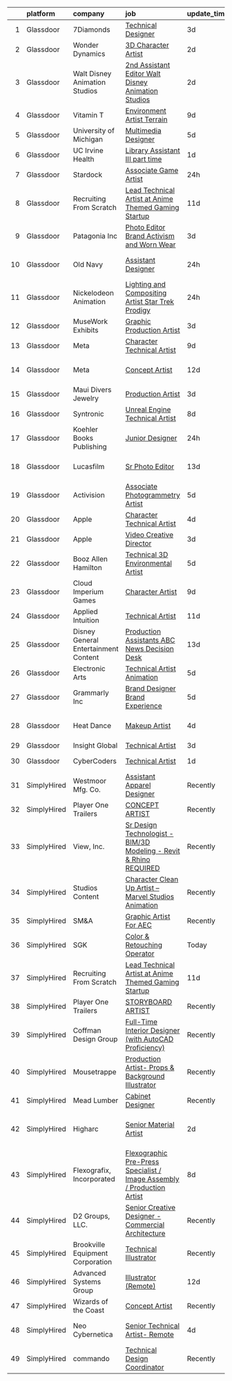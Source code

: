 

|    | platform    | company                              | job                                                                                                                                                                                                                                                                                                                                                                                                                                                                                                                                                                                                                                                                                                                                                                                                                                                                                                                                                                                                                                                                                                                                                                                                                                                                                                                                                                                                                                                            | update_time   | location                        |
|---:|:------------|:-------------------------------------|:---------------------------------------------------------------------------------------------------------------------------------------------------------------------------------------------------------------------------------------------------------------------------------------------------------------------------------------------------------------------------------------------------------------------------------------------------------------------------------------------------------------------------------------------------------------------------------------------------------------------------------------------------------------------------------------------------------------------------------------------------------------------------------------------------------------------------------------------------------------------------------------------------------------------------------------------------------------------------------------------------------------------------------------------------------------------------------------------------------------------------------------------------------------------------------------------------------------------------------------------------------------------------------------------------------------------------------------------------------------------------------------------------------------------------------------------------------------|:--------------|:--------------------------------|
|  1 | Glassdoor   | 7Diamonds                            | [Technical Designer](https://www.glassdoor.com/partner/jobListing.htm?pos=126&ao=1136043&s=58&guid=00000182bf295716a73056d0c418bef0&src=GD_JOB_AD&t=SR&vt=w&ea=1&cs=1_b8f94067&cb=1661064534128&jobListingId=1008077356554&jrtk=3-0-1gaviilqckbmp801-1gaviilqq2g8u000-7d4df213af6b1d80-)                                                                                                                                                                                                                                                                                                                                                                                                                                                                                                                                                                                                                                                                                                                                                                                                                                                                                                                                                                                                                                                                                                                                                                       | 3d            | Santa Ana, CA                   |
|  2 | Glassdoor   | Wonder Dynamics                      | [3D Character Artist](https://www.glassdoor.com/partner/jobListing.htm?pos=113&ao=1136043&s=58&guid=00000182bf295716a73056d0c418bef0&src=GD_JOB_AD&t=SR&vt=w&ea=1&cs=1_bc95103a&cb=1661064534127&jobListingId=1008079525180&jrtk=3-0-1gaviilqckbmp801-1gaviilqq2g8u000-c1df8289809c6255-)                                                                                                                                                                                                                                                                                                                                                                                                                                                                                                                                                                                                                                                                                                                                                                                                                                                                                                                                                                                                                                                                                                                                                                      | 2d            | Remote                          |
|  3 | Glassdoor   | Walt Disney Animation Studios        | [2nd Assistant Editor   Walt Disney Animation Studios](https://www.glassdoor.com/partner/jobListing.htm?pos=120&ao=1136043&s=58&guid=00000182bf295716a73056d0c418bef0&src=GD_JOB_AD&t=SR&vt=w&cs=1_1b09bb17&cb=1661064534127&jobListingId=1008078499735&jrtk=3-0-1gaviilqckbmp801-1gaviilqq2g8u000-fb2a45afe8f61ecc-)                                                                                                                                                                                                                                                                                                                                                                                                                                                                                                                                                                                                                                                                                                                                                                                                                                                                                                                                                                                                                                                                                                                                          | 2d            | Burbank, CA                     |
|  4 | Glassdoor   | Vitamin T                            | [Environment Artist   Terrain](https://www.glassdoor.com/partner/jobListing.htm?pos=107&ao=1110586&s=58&guid=00000182bf295716a73056d0c418bef0&src=GD_JOB_AD&t=SR&vt=w&cs=1_44dd12a0&cb=1661064534126&jobListingId=1008067438893&cpc=2CAED5C921A5F994&jrtk=3-0-1gaviilqckbmp801-1gaviilqq2g8u000-1090fef158fb57f1--6NYlbfkN0DMrcEu7yrtATojKJA7cEzGQ3FdRGWLh0CZQInL4ECGI6k5tN82kdM0OKoro5eXmjqX99AmRX3YwwRezbncztIBG92GImVMhF0kLuE6Iz9nbEFYtMGP5IiK8CTKIKL5VmRMXC5gGZw09IRX0wHpNADziMQatDBCwmzHXyYdU8aQ5ndF2dBXpFzbyAgelddY14Is6wofBCEhGza9G4UUrBONeAydxtPb7iKBuoXEtHDwj3lv9qRMjevJ0DFkO8bw7MbZQOM8v5cgl67CA2D3Frb075j7icwA1-zXwj7uvgPg9y77kC_2n8x06z9YQFXyhtMAZwEMAU9GzqjrUmTwwc6nP6h7NhKaxBJZJF3-LmW0duoNLFhwbbQ3lq5BA7zchXJNAARr1qzOsWUctOgo2Db-f3Q47prd8O392aF3Yt-d_OxLoKk4Z4DLKVOePIeCAM1IAEv6HUOuBa2pumnrRPymieDF_NyUDsM%3D)                                                                                                                                                                                                                                                                                                                                                                                                                                                                                                                                                                                                                               | 9d            | Remote                          |
|  5 | Glassdoor   | University of Michigan               | [Multimedia Designer](https://www.glassdoor.com/partner/jobListing.htm?pos=115&ao=1136043&s=58&guid=00000182bf295716a73056d0c418bef0&src=GD_JOB_AD&t=SR&vt=w&cs=1_fd86dd24&cb=1661064534127&jobListingId=1008072860964&jrtk=3-0-1gaviilqckbmp801-1gaviilqq2g8u000-939011b31acd5eb7-)                                                                                                                                                                                                                                                                                                                                                                                                                                                                                                                                                                                                                                                                                                                                                                                                                                                                                                                                                                                                                                                                                                                                                                           | 5d            | Ann Arbor, MI                   |
|  6 | Glassdoor   | UC Irvine Health                     | [Library Assistant III  part time ](https://www.glassdoor.com/partner/jobListing.htm?pos=116&ao=1136043&s=58&guid=00000182bf295716a73056d0c418bef0&src=GD_JOB_AD&t=SR&vt=w&cs=1_74b4b539&cb=1661064534127&jobListingId=1008081166449&jrtk=3-0-1gaviilqckbmp801-1gaviilqq2g8u000-9d7fb29fd40f5fa9-)                                                                                                                                                                                                                                                                                                                                                                                                                                                                                                                                                                                                                                                                                                                                                                                                                                                                                                                                                                                                                                                                                                                                                             | 1d            | Irvine, CA                      |
|  7 | Glassdoor   | Stardock                             | [Associate Game Artist](https://www.glassdoor.com/partner/jobListing.htm?pos=112&ao=1136043&s=58&guid=00000182bf295716a73056d0c418bef0&src=GD_JOB_AD&t=SR&vt=w&ea=1&cs=1_01583a14&cb=1661064534127&jobListingId=1008082401598&jrtk=3-0-1gaviilqckbmp801-1gaviilqq2g8u000-484821df94f7afe5-)                                                                                                                                                                                                                                                                                                                                                                                                                                                                                                                                                                                                                                                                                                                                                                                                                                                                                                                                                                                                                                                                                                                                                                    | 24h           | Plymouth, MI                    |
|  8 | Glassdoor   | Recruiting From Scratch              | [Lead Technical Artist at Anime Themed Gaming Startup](https://www.glassdoor.com/partner/jobListing.htm?pos=111&ao=1136043&s=58&guid=00000182bf295716a73056d0c418bef0&src=GD_JOB_AD&t=SR&vt=w&ea=1&cs=1_bd4895ed&cb=1661064534127&jobListingId=1008063273384&jrtk=3-0-1gaviilqckbmp801-1gaviilqq2g8u000-49747242ccf0e877-)                                                                                                                                                                                                                                                                                                                                                                                                                                                                                                                                                                                                                                                                                                                                                                                                                                                                                                                                                                                                                                                                                                                                     | 11d           | Durham, NC                      |
|  9 | Glassdoor   | Patagonia  Inc                       | [Photo Editor  Brand  Activism  and Worn Wear](https://www.glassdoor.com/partner/jobListing.htm?pos=124&ao=1136043&s=58&guid=00000182bf295716a73056d0c418bef0&src=GD_JOB_AD&t=SR&vt=w&cs=1_f29fba9a&cb=1661064534128&jobListingId=1008077093147&jrtk=3-0-1gaviilqckbmp801-1gaviilqq2g8u000-e01a3d2f94491657-)                                                                                                                                                                                                                                                                                                                                                                                                                                                                                                                                                                                                                                                                                                                                                                                                                                                                                                                                                                                                                                                                                                                                                  | 3d            | Ventura, CA                     |
| 10 | Glassdoor   | Old Navy                             | [Assistant Designer](https://www.glassdoor.com/partner/jobListing.htm?pos=121&ao=1136043&s=58&guid=00000182bf295716a73056d0c418bef0&src=GD_JOB_AD&t=SR&vt=w&cs=1_5fa8a8d7&cb=1661064534127&jobListingId=1008082344519&jrtk=3-0-1gaviilqckbmp801-1gaviilqq2g8u000-6a7c6ca70ddaa085-)                                                                                                                                                                                                                                                                                                                                                                                                                                                                                                                                                                                                                                                                                                                                                                                                                                                                                                                                                                                                                                                                                                                                                                            | 24h           | San Francisco, CA               |
| 11 | Glassdoor   | Nickelodeon Animation                | [Lighting and Compositing Artist  Star Trek  Prodigy ](https://www.glassdoor.com/partner/jobListing.htm?pos=108&ao=1136043&s=58&guid=00000182bf295716a73056d0c418bef0&src=GD_JOB_AD&t=SR&vt=w&cs=1_e2a63df2&cb=1661064534126&jobListingId=1008082990753&jrtk=3-0-1gaviilqckbmp801-1gaviilqq2g8u000-0adc40f9c689dda8-)                                                                                                                                                                                                                                                                                                                                                                                                                                                                                                                                                                                                                                                                                                                                                                                                                                                                                                                                                                                                                                                                                                                                          | 24h           | Burbank, CA                     |
| 12 | Glassdoor   | MuseWork Exhibits                    | [Graphic Production Artist](https://www.glassdoor.com/partner/jobListing.htm?pos=105&ao=1110586&s=58&guid=00000182bf295716a73056d0c418bef0&src=GD_JOB_AD&t=SR&vt=w&ea=1&cs=1_c36cb6ea&cb=1661064534126&jobListingId=1008076709473&cpc=AC285F3A3ECA6BB0&jrtk=3-0-1gaviilqckbmp801-1gaviilqq2g8u000-f96a2cd4fb90d56d--6NYlbfkN0A88_J8diRoR40SecvWGzcTn95As47YER-7r2OAdsjVnjXRd904aD2oemUfw9FGo8jy9NymnMmS9G1ekduSoOkbDxusoUe6e16lO-r-TiRmq1vA4zKQYYE60iFhA0VOkaPwBGVlZ1anvFPIICRi9dfS6zCY9UFH5QglLgznx55Z_5vF8XntUV7irkUpxgaQHTu3STbhrEXV_eFD2xIxy8_8AjwEOU_-ecNLu90g7pZ75vLdyxBcstTUzkqyNjNRD_sgHE5PRJZ8UOmfuYMAmcniTh49kI5b_ZW9xQMG3fzJHvHR1ufak4nXkjq8LDjxUwOSm5xTHYVC_KCL0w3WCUv89W_shWwHSknTM-XxaTAaWNCDNau08rzmVfvm2A38gbNIFo0LBmmowNhf42MR7jJiEO8MyvSsT-T3fpGusvfOXIhk2GGbYtatiQYZnA-4TScCDiRXDZYqjRv7nKMnw8S52BxCKVR6IGTnvkxDT9YSGXnCh9TXJIy4EhXiGbKSw8c%3D)                                                                                                                                                                                                                                                                                                                                                                                                                                                                                                                                                                                             | 3d            | Texas                           |
| 13 | Glassdoor   | Meta                                 | [Character Technical Artist](https://www.glassdoor.com/partner/jobListing.htm?pos=102&ao=1110586&s=58&guid=00000182bf295716a73056d0c418bef0&src=GD_JOB_AD&t=SR&vt=w&cs=1_0871e300&cb=1661064534125&jobListingId=1008066993513&cpc=9C2286EA3771AAF6&jrtk=3-0-1gaviilqckbmp801-1gaviilqq2g8u000-d306c55ca6450a77--6NYlbfkN0DYl4UJW4r1Vl7FEn6T9F-rD9lpC-0oMJVSiWjK_MGUd8e8cHXcpv6KPyjLHZEfqkUe-DEG5DLncab8lTR2xrbJ_F6-Chg3xcmDcMXQ3tCBZoZoFxcfWCwkaKTyIbxzx-21vrruHEaj4lpqsqFUr_zzg2VbQbxKslLzFyM4mn7ZCMPLcXTJ5yoqgP2iWyOwvgrVK1kn4Ln6KMc30udiPL3tMdOnl_vwGfwwYA-iQwRud27cwAMqYl9ad4FN2Ud4ppcNdK0Tq2RQs58F_XU2BWviz_8SaVmvNaQJ6o90ZOZluN0aBUixlL_pGQsicMqJVoiEq69iJ0Q2ONJb94SoJIxg2XUGPCDRGobcp6HvGpx4jBJ6DGzq5exWLZQQICdq3xgQnwPE9WKj36HbcsvTyQp76GSDSYzKvMaG-acg1b6EHh5wyLARfIocSJ1diStcyPbjdiSL0g_IOsD-JBCKN5keqi4hnmvl_k2uaYnmg3E3Icty_MHai5DNacPEZIeXJ0g6UY_3S4TMueoTHepGrsOkSTWksiPd0_sq1xR6AI-BWeLhaxCv0dZQlwXqVBYOhqyW9GT794YnTqYf8WR8dlAyLLkR63za3lc9Ncm5Vk4GvhMkz9NOXA2Nnbr5-SeMSS-yu26PHu-Vi2tD1zFaR4kGva2P78gVEuk1HwJNblwnTyjG03prFqnRgx878zJGwNFxBuB8jclxz6WNiDvhsi3doIHSvmheSWbRFBktNgqSRix_zM7-EziO5vvwjUGwK60OBnUq9_PMTmbZVATs_QzDfzAOUzKnZlog6oDnomyoI4YZeLTW_97pMB8XRAnsW5DJObLWw52mFof1JYIoXcoFcMMcNVZbS8QeZy_ey03XH152GlBO6hJ6sg7czZsudyJGZ5rRcT3PiNvtMzmMsjSgqHRJxAUZMWTp3lu37N1EJbU2u8LnaJLWCwCWpnUvy7rTG0bZ2GUkXe_P6r4QPJRdg7NOET2_rtbr0HDKia3hP_fXztB62X9HwQK9qBG8NqL2ZFkXKvOfCqJFD75cdKi0xkZgQV_GJVDCAc21Pkm_Egh9LFcFKTBvYL4M_Em9Mpw%3D) | 9d            | Burlingame, CA                  |
| 14 | Glassdoor   | Meta                                 | [Concept Artist](https://www.glassdoor.com/partner/jobListing.htm?pos=101&ao=1110586&s=58&guid=00000182bf295716a73056d0c418bef0&src=GD_JOB_AD&t=SR&vt=w&cs=1_6e5604cf&cb=1661064534125&jobListingId=1008061777888&cpc=75B6770C194DCF89&jrtk=3-0-1gaviilqckbmp801-1gaviilqq2g8u000-aae3ad01ed4ed6c2--6NYlbfkN0DYl4UJW4r1Vl7FEn6T9F-rD9lpC-0oMJVSiWjK_MGUd8e8cHXcpv6KPyjLHZEfqkVDT8BL02zSvLZZTGN7knFSMSI-jZygp_OG9zh7QPZvCAHiOFcDtVur7VmYunLCuUizArhW-Et_9v3iEo7sq0y7XM0uGKJmfMxSC1vo-MEAIv1D6PV1m4Kuxsoh2-6-6XXsSjyCEnwTyaS5ANFN0ctSUGx1iftXUpguWWwqfmnZjzJqJCZ1Qrbq2sfEabsQbRxHHAAK7aXE9vAOSbz1SYtu720430au7jByAPlypMNRmWfGRzV6iSaG5UaUlmO9KRJpWwty5RD1my6BtHxim7lg7SGZgpEej15U96D4aSyv_fnQzpzumcF5s2SIJhVSluPbIYOfvxVTMXbSUXdpPmEmBACKI3uTJBMXbcZXRCisVsWThhHIjtHgwGyET5HYeyEtCovY71ALPmNY4JwRcwViUkMy6I1m6orZFIM58euvApnl-Pmb0fkO6lfS8jzgfz6KkEATSg3xxR-QJvyFfH2yLURS9_n1WHn5Ew7LTrzoMKq42bby_UgG7K1sfUKHGqAEQXsWuEdSBrY5_FBkic2rLM6dFK96PrJtyiNKwnkCBH9KAXldhCfcKPBPrNCPTlOEyBCtfD-FK3njnjlEl7PrXwI5OrPqSVSFppGnxSAPt_V-gWmkQpQfrdY45RAzsVZkABxTVNEAkYljVlr3hLSOzItT7CEavCb3FJZtTlmg5D8vVMPNlSoD80bqoQiOEEneLTgWEXBx32XJ8xKkgRCjlUXA2a4tp8hZ--oi6HFSMZ14YDLFsTiQBZ0enrmNLF6pZg9943PTXQ0RnABp7FYoag45TH9eYNs0Qw54eOatqvQW4a_l3eltMTvBKcrozYk6U7HhuyGO8FJKQjkeoTmTv8CSLz2jALUc8cLwLtki4GHN9svH7_51mVkeFDQrrLwdU193Hd5UbHsQkVq7T7pQI7U_opwV8m8YuifZVs2H7TeEJk6pJbvMBhBb7i3qZ9Re2lWPLq3sRNAJKldYkaO2vcoIedwD17-Pv94w3EbqXbVKxe0stxoXu0pUzj8RA5g%3D)             | 12d           | Los Angeles, CA                 |
| 15 | Glassdoor   | Maui Divers Jewelry                  | [Production Artist](https://www.glassdoor.com/partner/jobListing.htm?pos=123&ao=1136043&s=58&guid=00000182bf295716a73056d0c418bef0&src=GD_JOB_AD&t=SR&vt=w&ea=1&cs=1_59b33dcc&cb=1661064534127&jobListingId=1008076656497&jrtk=3-0-1gaviilqckbmp801-1gaviilqq2g8u000-eeec81362c668a71-)                                                                                                                                                                                                                                                                                                                                                                                                                                                                                                                                                                                                                                                                                                                                                                                                                                                                                                                                                                                                                                                                                                                                                                        | 3d            | Honolulu, HI                    |
| 16 | Glassdoor   | Syntronic                            | [Unreal Engine Technical Artist](https://www.glassdoor.com/partner/jobListing.htm?pos=119&ao=1136043&s=58&guid=00000182bf295716a73056d0c418bef0&src=GD_JOB_AD&t=SR&vt=w&ea=1&cs=1_97399992&cb=1661064534127&jobListingId=1008068782282&jrtk=3-0-1gaviilqckbmp801-1gaviilqq2g8u000-022475725e165824-)                                                                                                                                                                                                                                                                                                                                                                                                                                                                                                                                                                                                                                                                                                                                                                                                                                                                                                                                                                                                                                                                                                                                                           | 8d            | Detroit, MI                     |
| 17 | Glassdoor   | Koehler Books Publishing             | [Junior Designer](https://www.glassdoor.com/partner/jobListing.htm?pos=109&ao=1136043&s=58&guid=00000182bf295716a73056d0c418bef0&src=GD_JOB_AD&t=SR&vt=w&ea=1&cs=1_5c251b1f&cb=1661064534126&jobListingId=1008082516249&jrtk=3-0-1gaviilqckbmp801-1gaviilqq2g8u000-d94c970f05614cb6-)                                                                                                                                                                                                                                                                                                                                                                                                                                                                                                                                                                                                                                                                                                                                                                                                                                                                                                                                                                                                                                                                                                                                                                          | 24h           | Remote                          |
| 18 | Glassdoor   | Lucasfilm                            | [Sr Photo Editor](https://www.glassdoor.com/partner/jobListing.htm?pos=128&ao=1136043&s=58&guid=00000182bf295716a73056d0c418bef0&src=GD_JOB_AD&t=SR&vt=w&cs=1_6a42e1bd&cb=1661064534128&jobListingId=1008058113488&jrtk=3-0-1gaviilqckbmp801-1gaviilqq2g8u000-a8ae76ad22b7af48-)                                                                                                                                                                                                                                                                                                                                                                                                                                                                                                                                                                                                                                                                                                                                                                                                                                                                                                                                                                                                                                                                                                                                                                               | 13d           | San Francisco, CA               |
| 19 | Glassdoor   | Activision                           | [Associate Photogrammetry Artist](https://www.glassdoor.com/partner/jobListing.htm?pos=117&ao=1136043&s=58&guid=00000182bf295716a73056d0c418bef0&src=GD_JOB_AD&t=SR&vt=w&cs=1_d988997d&cb=1661064534127&jobListingId=1008072490576&jrtk=3-0-1gaviilqckbmp801-1gaviilqq2g8u000-95ea5b27cebf5111-)                                                                                                                                                                                                                                                                                                                                                                                                                                                                                                                                                                                                                                                                                                                                                                                                                                                                                                                                                                                                                                                                                                                                                               | 5d            | Los Angeles, CA                 |
| 20 | Glassdoor   | Apple                                | [Character Technical Artist](https://www.glassdoor.com/partner/jobListing.htm?pos=104&ao=1110586&s=58&guid=00000182bf295716a73056d0c418bef0&src=GD_JOB_AD&t=SR&vt=w&cs=1_b3f70be5&cb=1661064534126&jobListingId=1008075187232&cpc=AC285F3A3ECA6BB0&jrtk=3-0-1gaviilqckbmp801-1gaviilqq2g8u000-ff807c7c39bf2c16--6NYlbfkN0BvKrLyj5gPmtZO9T8euul8TCxuuKNOtzRJOomxnwSEodTz2Bc-sPZl5OJ9R4TJsNf-e3pXWBtXpjJWleN_B2OsiZxKSP4swV7bGCpBoU2yEtAVWr43dtNLmG41QyKL6Y6iw1EJG-Q9n9oLWIdSarcwQyQ43I6-UlfzDsJVk2s2zOIXIq_vVC9lvh_DZL8pDGvMatqS6BDhagqH5oJoByrCBfW_i6vU59tT5nW8-NKHx7q78ScM5NC6gh_0e5JGTUn-359af9WlzU3NtSlDDpoFfNu6aepI6FncbdTHVg-Jwfou4Dnk0VOoPoPh58cxgnIBHoByFYEAfQM030MacC5qdmpO1huitDOpYkDOD3Gn0AXKz1soBToZRyuKCihqog4i7tiNrBn2-Z9cINJ9VvlGfywxx4xok5_lO35JjI8LqjPbP932Ytcb_-nG3HT0n-_-BpV3A2oxwcNY9xprkYAsIdVEyAnPRArPlVzzBCL5jbZBxcfcECb6Wycgm73dWoCO4PmsCXDjXH76NCRNUhBQjlafuFrlBOJ-ftExRDUJi9DODdJSUuJAK828n7aDOMt0f2ZxnOxYFTnB1K0JDvGVpfqpLkVvTo9vxrMPEWuZRz5oKxsqdN3RbGSlVOFauGrkkyULBSvcE6CVd1FPGNLu61_OqcWaUFJUbkEeW-gKfzdAKPeBdkuLMEvBAtnntT864-MJpZQqm5-oFXftGOh6osKXXTxC3b9YFXqwDWKIp7gVswv3g0zpIySAzKSP2HRAmMPFCT7IxndmnqQUiOz1IFX8K223K7VbKx0NqWeW0dC-5vCZs2rB_LFaoDnlt4qeUpqA6nO4ZekNepvFvfaJRiZBOGhcbYFTSIwiDX2x1jLXGb7m5DMf4pu1cgbcxb8kx3dqkWPRprinLQBqHYZoO1k9BHvVquH9Y2Yy_-TH-Pyiy62ida5iKHdCU6PoaC-YwxDZ9Ilezg%3D%3D)                                                                                                                   | 4d            | Culver City, CA                 |
| 21 | Glassdoor   | Apple                                | [Video Creative Director](https://www.glassdoor.com/partner/jobListing.htm?pos=127&ao=1136043&s=58&guid=00000182bf295716a73056d0c418bef0&src=GD_JOB_AD&t=SR&vt=w&cs=1_5688ea65&cb=1661064534128&jobListingId=1008077637788&jrtk=3-0-1gaviilqckbmp801-1gaviilqq2g8u000-54ef927e05d25d49-)                                                                                                                                                                                                                                                                                                                                                                                                                                                                                                                                                                                                                                                                                                                                                                                                                                                                                                                                                                                                                                                                                                                                                                       | 3d            | Cupertino, CA                   |
| 22 | Glassdoor   | Booz Allen Hamilton                  | [Technical 3D Environmental Artist](https://www.glassdoor.com/partner/jobListing.htm?pos=118&ao=1136043&s=58&guid=00000182bf295716a73056d0c418bef0&src=GD_JOB_AD&t=SR&vt=w&cs=1_b8f2acbb&cb=1661064534127&jobListingId=1008072673997&jrtk=3-0-1gaviilqckbmp801-1gaviilqq2g8u000-9c08369b09d39890-)                                                                                                                                                                                                                                                                                                                                                                                                                                                                                                                                                                                                                                                                                                                                                                                                                                                                                                                                                                                                                                                                                                                                                             | 5d            | Austin, TX                      |
| 23 | Glassdoor   | Cloud Imperium Games                 | [Character Artist](https://www.glassdoor.com/partner/jobListing.htm?pos=114&ao=1136043&s=58&guid=00000182bf295716a73056d0c418bef0&src=GD_JOB_AD&t=SR&vt=w&ea=1&cs=1_a0312618&cb=1661064534127&jobListingId=1008067209479&jrtk=3-0-1gaviilqckbmp801-1gaviilqq2g8u000-f502ca017d9a0b12-)                                                                                                                                                                                                                                                                                                                                                                                                                                                                                                                                                                                                                                                                                                                                                                                                                                                                                                                                                                                                                                                                                                                                                                         | 9d            | Los Angeles, CA                 |
| 24 | Glassdoor   | Applied Intuition                    | [Technical Artist](https://www.glassdoor.com/partner/jobListing.htm?pos=125&ao=1136043&s=58&guid=00000182bf295716a73056d0c418bef0&src=GD_JOB_AD&t=SR&vt=w&cs=1_09ee881c&cb=1661064534128&jobListingId=1008062334038&jrtk=3-0-1gaviilqckbmp801-1gaviilqq2g8u000-c92366ae00cf7b7a-)                                                                                                                                                                                                                                                                                                                                                                                                                                                                                                                                                                                                                                                                                                                                                                                                                                                                                                                                                                                                                                                                                                                                                                              | 11d           | Mountain View, CA               |
| 25 | Glassdoor   | Disney General Entertainment Content | [Production Assistants  ABC News Decision Desk](https://www.glassdoor.com/partner/jobListing.htm?pos=122&ao=1136043&s=58&guid=00000182bf295716a73056d0c418bef0&src=GD_JOB_AD&t=SR&vt=w&cs=1_538d320f&cb=1661064534127&jobListingId=1008058113545&jrtk=3-0-1gaviilqckbmp801-1gaviilqq2g8u000-2bcc99dd9be8e6b6-)                                                                                                                                                                                                                                                                                                                                                                                                                                                                                                                                                                                                                                                                                                                                                                                                                                                                                                                                                                                                                                                                                                                                                 | 13d           | New York, NY                    |
| 26 | Glassdoor   | Electronic Arts                      | [Technical Artist   Animation](https://www.glassdoor.com/partner/jobListing.htm?pos=129&ao=1136043&s=58&guid=00000182bf295716a73056d0c418bef0&src=GD_JOB_AD&t=SR&vt=w&cs=1_e7077b60&cb=1661064534128&jobListingId=1008072307222&jrtk=3-0-1gaviilqckbmp801-1gaviilqq2g8u000-42c22e8e9cc62b62-)                                                                                                                                                                                                                                                                                                                                                                                                                                                                                                                                                                                                                                                                                                                                                                                                                                                                                                                                                                                                                                                                                                                                                                  | 5d            | Orlando, FL                     |
| 27 | Glassdoor   | Grammarly  Inc                       | [Brand Designer  Brand Experience](https://www.glassdoor.com/partner/jobListing.htm?pos=130&ao=1136043&s=58&guid=00000182bf295716a73056d0c418bef0&src=GD_JOB_AD&t=SR&vt=w&cs=1_00731efd&cb=1661064534128&jobListingId=1008071413314&jrtk=3-0-1gaviilqckbmp801-1gaviilqq2g8u000-fd5cfb273ef65fe4-)                                                                                                                                                                                                                                                                                                                                                                                                                                                                                                                                                                                                                                                                                                                                                                                                                                                                                                                                                                                                                                                                                                                                                              | 5d            | Remote                          |
| 28 | Glassdoor   | Heat Dance                           | [Makeup Artist](https://www.glassdoor.com/partner/jobListing.htm?pos=110&ao=1136043&s=58&guid=00000182bf295716a73056d0c418bef0&src=GD_JOB_AD&t=SR&vt=w&ea=1&cs=1_6addaab0&cb=1661064534126&jobListingId=1008075184578&jrtk=3-0-1gaviilqckbmp801-1gaviilqq2g8u000-5b66892b7d8ffa5e-)                                                                                                                                                                                                                                                                                                                                                                                                                                                                                                                                                                                                                                                                                                                                                                                                                                                                                                                                                                                                                                                                                                                                                                            | 4d            | Los Angeles, CA                 |
| 29 | Glassdoor   | Insight Global                       | [Technical Artist](https://www.glassdoor.com/partner/jobListing.htm?pos=103&ao=1110586&s=58&guid=00000182bf295716a73056d0c418bef0&src=GD_JOB_AD&t=SR&vt=w&ea=1&cs=1_a3024c29&cb=1661064534126&jobListingId=1008077018487&cpc=AC285F3A3ECA6BB0&jrtk=3-0-1gaviilqckbmp801-1gaviilqq2g8u000-da5344e5a4cf64ae--6NYlbfkN0BKkHZu3wF05EeDimN_p6sYpKCMArvwa95YdH7UpkaBCuXZAtggzO9lGKJZ-EjBDGHGwLpcQTFT2tLprgsOxhMxEnrRePMwcyD1cAFv42EVNrMJ1YbB40cbj0SA_C9MLjlIISx08jkEc_NnzchAHBB1RWW890MmA-SheKYz6UsFAOi9xs772mywz9X4VlMB_5KASmYoKZCNPp2w5SREnCz0IwqAGREATYMVBzjk-aq8qSm1ZX9LbKbPq6HaffCTep8jgrymPOgBKQsongmlzJRqbjZLj7cOQ9bcIdNJBR3G65NpT_61quTQ1YIcjWU_GkVVB3ompgCDlOuS1yD4c7uYiZh82FvxeycADe7kdQ2b0eSQJ1QcT9_jDqMqw7KjrJEwq6A3oqNKB9otNgB9Qjk2dqimEpk2WCXNFKUKUDSHWdcfkfwX975_3ORfew93r5NSQNdn3fgj_B_E9MDiw7johh6AO4FeHZLROH0loew_-uOqJacfFgeZGDuP74xKits%3D)                                                                                                                                                                                                                                                                                                                                                                                                                                                                                                                                                                                                      | 3d            | Remote                          |
| 30 | Glassdoor   | CyberCoders                          | [Technical Artist](https://www.glassdoor.com/partner/jobListing.htm?pos=106&ao=1110586&s=58&guid=00000182bf295716a73056d0c418bef0&src=GD_JOB_AD&t=SR&vt=w&ea=1&cs=1_de45bd63&cb=1661064534126&jobListingId=1008081635178&cpc=F41FEAB56D215062&jrtk=3-0-1gaviilqckbmp801-1gaviilqq2g8u000-2928c6c4dd1687a4--6NYlbfkN0CpFJQzrgRR8WqXWK1qKKEqALWJw739KlKqr2H-MSI4eoBlI4EFrmor2FYZMP3muM1BfrJgYTyeTcMU37Aa7gjLS1XH40czNDsKGeRGKSZ78eITn3VjIbg_f7XlW4vrOQZZ22rfjoVGb9NMZzNif7oUsA6UHsvCw0KuqT8ILTqlXXXeruWaQ_I7LdcAm8LeDHFjfTFBZXJ2UAlQPgQcnSukde2DjP8eTOFPW1ZzGT9KRxbZDDLUFCD2wKU1S_cIyv-tJrplkcEAh5RUA9SR2_QB1oPTKlj669rFFf40V4XkP1PcEf7qmtiNjwHd6pAAO94tVDQ5caqHclwX30qe_GoyPrFWvLTLGXt7qUk_7m4LUNttWlvR6aVKQu7J2SpXnf6k3VGr4PfHwNKirB4XZP2E43MjiXCT5ROXpPpOFniYMitq79QnKWd7fc82gDVVx3znH6Mwp8Kk7Zjdl6M96S7x6zlEGnhdlecHhwB9FoAMutpkEpdSLgl5q_-zJYuM8fbNq1Vq7G0oqXzNf6wOSagNyy-C_KyCasphvGH2TjMRpQaJFh1h1w6dPNe3RaBbPGhNMC4IEzM3VzrvyuXkcoQ_wzaWC14Axiaw1PNbI6Jc86dkxl0l8fwEomJGvruxQhTkYg61Z2GxfIu5tMmSAbRJBgeVxqRkeiNjYFErKeq8xgnVzCtWgGawLMCKxgIghrAiyhJGI-h8E2KHk9vQI3HGxcMDSQoKUGI_VpttYMbrJr_jUF7mGtkCgSWNOCVvq924si4LKHXZFQVzdfOlDT-NqEQya1tT0e_5f9xbp4STLCqkrb5zsOuJC_JYkrj0EzWJj5tlZXebri7QKpLxXSTA4-nAksYJVh7LSiEyjy-_Yrq6AXuVo0JoGpqiu07IDgnXJ6xGqJ2HFemVdo0dgqBKYufcaaJvViHLeC0vmNekaGg5ZEFRxl5eRwgAXN0JpMunQlpUG0-JLx-IiqC69v13IZ4zXnrS2B0%3D)                                                                                                      | 1d            | Las Vegas, NV                   |
| 31 | SimplyHired | Westmoor Mfg. Co.                    | [Assistant Apparel Designer](https://www.simplyhired.com/job/3-qQR_iWdGlfgBhKQnHy-_lJijUyW326npG0KqzTOVwf5lx6wxePtA?q=technical+artist)                                                                                                                                                                                                                                                                                                                                                                                                                                                                                                                                                                                                                                                                                                                                                                                                                                                                                                                                                                                                                                                                                                                                                                                                                                                                                                                        | Recently      | Fort Worth, TX                  |
| 32 | SimplyHired | Player One Trailers                  | [CONCEPT ARTIST](https://www.simplyhired.com/job/NHSymmraphyw8uHdSkV5Et_VVAdt0q4UIaYh_zD91KukT2nlM8P-Uw?q=technical+artist)                                                                                                                                                                                                                                                                                                                                                                                                                                                                                                                                                                                                                                                                                                                                                                                                                                                                                                                                                                                                                                                                                                                                                                                                                                                                                                                                    | Recently      | Bellingham, WA                  |
| 33 | SimplyHired | View, Inc.                           | [Sr Design Technologist - BIM/3D Modeling - Revit & Rhino REQUIRED](https://www.simplyhired.com/job/r-EMDI_VtGPS56wqXDwIvVVf9Wc0_fV24JlkHogXp_SHsFRKSxtw7Q?q=technical+artist)                                                                                                                                                                                                                                                                                                                                                                                                                                                                                                                                                                                                                                                                                                                                                                                                                                                                                                                                                                                                                                                                                                                                                                                                                                                                                 | Recently      | Milpitas, CA                    |
| 34 | SimplyHired | Studios Content                      | [Character Clean Up Artist – Marvel Studios Animation](https://www.simplyhired.com/job/4W3Aw4hbaD5ednHi3UQrQHaDJsqVGaWCvKU1IVTgeMyta4h0NKRVHw?q=technical+artist)                                                                                                                                                                                                                                                                                                                                                                                                                                                                                                                                                                                                                                                                                                                                                                                                                                                                                                                                                                                                                                                                                                                                                                                                                                                                                              | Recently      | Burbank, CA                     |
| 35 | SimplyHired | SM&A                                 | [Graphic Artist For AEC](https://www.simplyhired.com/job/5CBNxdWS8s-GQYBBRb_PwFmc1Z8VCwNq1VuHHAm2zBNcCLh483gh5w?q=technical+artist)                                                                                                                                                                                                                                                                                                                                                                                                                                                                                                                                                                                                                                                                                                                                                                                                                                                                                                                                                                                                                                                                                                                                                                                                                                                                                                                            | Recently      | Remote                          |
| 36 | SimplyHired | SGK                                  | [Color & Retouching Operator](https://www.simplyhired.com/job/AyRsSr7ePvxyBWheaBsGYvCpG2ZF8CmFzSsKCfGy0eatoUPxmnb32g?q=technical+artist)                                                                                                                                                                                                                                                                                                                                                                                                                                                                                                                                                                                                                                                                                                                                                                                                                                                                                                                                                                                                                                                                                                                                                                                                                                                                                                                       | Today         | San Francisco, CA               |
| 37 | SimplyHired | Recruiting From Scratch              | [Lead Technical Artist at Anime Themed Gaming Startup](https://www.simplyhired.com/job/xMKmtN09h-UIk6AU55vPWGIrRStvreUlweN31vNXn-9XgubGyx_kzg?q=technical+artist)                                                                                                                                                                                                                                                                                                                                                                                                                                                                                                                                                                                                                                                                                                                                                                                                                                                                                                                                                                                                                                                                                                                                                                                                                                                                                              | 11d           | San Francisco, CA +89 locations |
| 38 | SimplyHired | Player One Trailers                  | [STORYBOARD ARTIST](https://www.simplyhired.com/job/WsM3HESh11erc7gbrwmB9wOuLc4G8EpuzkIDIBZRmQv2tJ5MIdyzZQ?q=technical+artist)                                                                                                                                                                                                                                                                                                                                                                                                                                                                                                                                                                                                                                                                                                                                                                                                                                                                                                                                                                                                                                                                                                                                                                                                                                                                                                                                 | Recently      | Bellingham, WA                  |
| 39 | SimplyHired | Coffman Design Group                 | [Full-Time Interior Designer (with AutoCAD Proficiency)](https://www.simplyhired.com/job/Xx7hJsbn6OIObeoohRD70Y4VdH0y_sC279UDSdlsem1MGWNh8Uj_rg?q=technical+artist)                                                                                                                                                                                                                                                                                                                                                                                                                                                                                                                                                                                                                                                                                                                                                                                                                                                                                                                                                                                                                                                                                                                                                                                                                                                                                            | Recently      | Naples, FL                      |
| 40 | SimplyHired | Mousetrappe                          | [Production Artist- Props & Background Illustrator](https://www.simplyhired.com/job/qUFdFG7VtGV5YNxFvoBR_ltmIayKqg5GJIJim-wsMKzBevmQGoqqwA?q=technical+artist)                                                                                                                                                                                                                                                                                                                                                                                                                                                                                                                                                                                                                                                                                                                                                                                                                                                                                                                                                                                                                                                                                                                                                                                                                                                                                                 | Recently      | Remote                          |
| 41 | SimplyHired | Mead Lumber                          | [Cabinet Designer](https://www.simplyhired.com/job/RTmvH5muGADe0-gnzbxrNdGeiCnk1jVXCtS1wr-snSwBqGSmbbArmw?q=technical+artist)                                                                                                                                                                                                                                                                                                                                                                                                                                                                                                                                                                                                                                                                                                                                                                                                                                                                                                                                                                                                                                                                                                                                                                                                                                                                                                                                  | Recently      | Beatrice, NE                    |
| 42 | SimplyHired | Higharc                              | [Senior Material Artist](https://www.simplyhired.com/job/tGmTB5y0AeZL-XRr1HX1yKvZi_MTYVRIPwysuMxODA6oQ1Ox62eDmw?q=technical+artist)                                                                                                                                                                                                                                                                                                                                                                                                                                                                                                                                                                                                                                                                                                                                                                                                                                                                                                                                                                                                                                                                                                                                                                                                                                                                                                                            | 2d            | San Francisco, CA +1 location   |
| 43 | SimplyHired | Flexografix, Incorporated            | [Flexographic Pre-Press Specialist / Image Assembly / Production Artist](https://www.simplyhired.com/job/bz0oEgJfby4f-RdpI_JMI4ypoVfpQkFRzO4C_KdXua79GkJ3W7tZ6g?q=technical+artist)                                                                                                                                                                                                                                                                                                                                                                                                                                                                                                                                                                                                                                                                                                                                                                                                                                                                                                                                                                                                                                                                                                                                                                                                                                                                            | 8d            | Carol Stream, IL                |
| 44 | SimplyHired | D2 Groups, LLC.                      | [Senior Creative Designer - Commercial Architecture](https://www.simplyhired.com/job/Yzphuvu4v4KIeGAg97r-GC4K2aaGuq7WuIAfSSpOBYl9P_dmzDtnLw?q=technical+artist)                                                                                                                                                                                                                                                                                                                                                                                                                                                                                                                                                                                                                                                                                                                                                                                                                                                                                                                                                                                                                                                                                                                                                                                                                                                                                                | Recently      | King of Prussia, PA             |
| 45 | SimplyHired | Brookville Equipment Corporation     | [Technical Illustrator](https://www.simplyhired.com/job/QLCG2JzfygG-9vu6uhMpJyynrPzbsaJ1LQ-cLCkGa0Lh0GNV7obrow?q=technical+artist)                                                                                                                                                                                                                                                                                                                                                                                                                                                                                                                                                                                                                                                                                                                                                                                                                                                                                                                                                                                                                                                                                                                                                                                                                                                                                                                             | Recently      | Brookville, PA                  |
| 46 | SimplyHired | Advanced Systems Group               | [Illustrator (Remote)](https://www.simplyhired.com/job/xsZ0NQPiWjcKEwmVSggxgrbvX92GWNBG1OdmNURukmuZLM242fnUvg?q=technical+artist)                                                                                                                                                                                                                                                                                                                                                                                                                                                                                                                                                                                                                                                                                                                                                                                                                                                                                                                                                                                                                                                                                                                                                                                                                                                                                                                              | 12d           | San Francisco, CA               |
| 47 | SimplyHired | Wizards of the Coast                 | [Concept Artist](https://www.simplyhired.com/job/SjBy94XLfKSxTwcGCahgwVIgrHuwesBu7OeojswSGXPBUuUrIw-Qug?q=technical+artist)                                                                                                                                                                                                                                                                                                                                                                                                                                                                                                                                                                                                                                                                                                                                                                                                                                                                                                                                                                                                                                                                                                                                                                                                                                                                                                                                    | Recently      | Bellevue, WA                    |
| 48 | SimplyHired | Neo Cybernetica                      | [Senior Technical Artist- Remote](https://www.simplyhired.com/job/drovp52hSg_09guJgqcqyhye7cWKtM9dhxloLI9Bpb6p29XQ6QQIug?q=technical+artist)                                                                                                                                                                                                                                                                                                                                                                                                                                                                                                                                                                                                                                                                                                                                                                                                                                                                                                                                                                                                                                                                                                                                                                                                                                                                                                                   | 4d            | Boston, MA +2 locations         |
| 49 | SimplyHired | commando                             | [Technical Design Coordinator](https://www.simplyhired.com/job/s8WINT4dhRHW538TpC4ixYqH4bNDw4oIW2rvlfUjlr1MCVa7JkHRgg?q=technical+artist)                                                                                                                                                                                                                                                                                                                                                                                                                                                                                                                                                                                                                                                                                                                                                                                                                                                                                                                                                                                                                                                                                                                                                                                                                                                                                                                      | Recently      | South Burlington, VT            |